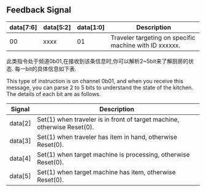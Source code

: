 ## Feedback Signal
|data[7:6]|data[5:2]|data[1:0]|Description|
|------|---------|--------|----------|
|00|xxxx|01|Traveler targeting on specific machine with ID xxxxxx.|

此类指令处于频道0b01,在接收到该条信息时,你可以解析2~5bit来了解厨房的状态.
每一bit的具体信息如下表.

This type of instruction is on channel 0b01, and when you receive this message, you can parse 2 to 5 bits to understand the state of the kitchen.
The details of each bit are as follows.

|Signal|Description|
|------|---------|
|data[2]|Set(1) when traveler is in front of target machine, otherwise Reset(0).|
|data[3]|Set(1) when traveler has item in hand, otherwise Reset(0).|
|data[4]|Set(1) when target machine is processing, otherwise Reset(0).|
|data[5]|Set(1) when target machine has item, otherwise Reset(0).|
